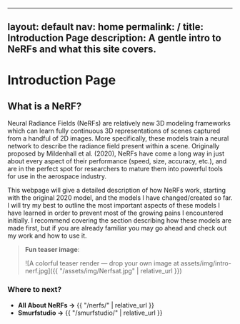 ---

layout: default
nav: home
permalink: /
title: Introduction Page
description: A gentle intro to NeRFs and what this site covers.
---------------------------------------------------------------

# Introduction Page

## What is a NeRF?

Neural Radiance Fields (NeRFs) are relatively new 3D modeling frameworks which can learn fully continuous 3D representations of scenes captured from a handful of 2D images. More specifically, these models train a neural network to describe the radiance field present within a scene. Originally proposed by Mildenhall et al. (2020), NeRFs have come a long way in just about every aspect of their performance (speed, size, accuracy, etc.), and are in the perfect spot for researchers to mature them into powerful tools for use in the aerospace industry.

This webpage will give a detailed description of how NeRFs work, starting with the original 2020 model, and the models I have changed/created so far. I will try my best to outline the most important aspects of these models I have learned in order to prevent most of the growing pains I encountered initially. I recommend covering the section describing how these models are made first, but if you are already familiar you may go ahead and check out my work and how to use it.

> **Fun teaser image**:
>
> !\[A colorful teaser render — drop your own image at assets/img/intro-nerf.jpg]\({{ "/assets/img/Nerfsat.jpg" | relative_url }})

### Where to next?

* **All About NeRFs →** {{ "/nerfs/" | relative_url }}
* **Smurfstudio →** {{ "/smurfstudio/" | relative_url }}
